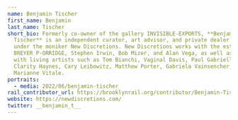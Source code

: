 ```yaml
---
name: Benjamin Tischer
first_name: Benjamin
last_name: Tischer
short_bio: Formerly co-owner of the gallery INVISIBLE-EXPORTS, **Benjamin
  Tischer** is an independent curator, art advisor, and private dealer operating
  under the moniker New Discretions. New Discretions works with the estates of
  BREYER P-ORRIDGE, Stephen Irwin, Bob Mizer, and Alan Vega, as well as working
  with living artists such as Tom Bianchi, Vaginal Davis, Paul Gabrielli,
  Clarity Haynes, Cary Leibowitz, Matthew Porter, Gabriela Vainsencher, and
  Marianne Vitale.
portraits:
  - media: 2022/06/benjamin-tischer
rail_contributor_url: https://brooklynrail.org/contributor/Benjamin-Tischer
website: https://newdiscretions.com/
twitter: __benjamin_t__
---
```


